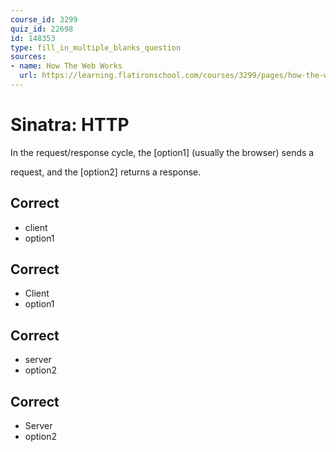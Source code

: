 ```yaml
---
course_id: 3299
quiz_id: 22698
id: 148353
type: fill_in_multiple_blanks_question
sources:
- name: How The Web Works
  url: https://learning.flatironschool.com/courses/3299/pages/how-the-web-works?module_item_id=278730
---
```


# Sinatra: HTTP

In the request/response cycle, the [option1]&nbsp;(usually the browser) sends a

request, and the [option2] returns a response.&nbsp;

## Correct

- client
- option1

## Correct

- Client
- option1

## Correct

- server
- option2

## Correct

- Server
- option2
